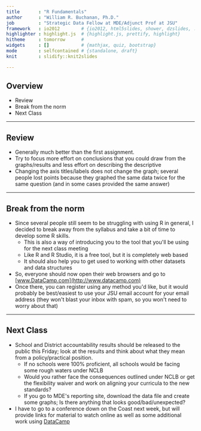 ```yaml
---
title       : "R Fundamentals"
author      : "William R. Buchanan, Ph.D." 
job         : "Strategic Data Fellow at MDE/Adjunct Prof at JSU"
framework   : io2012        # {io2012, html5slides, shower, dzslides, ...}
highlighter : highlight.js  # {highlight.js, prettify, highlight}
hitheme     : tomorrow      # 
widgets     : []            # {mathjax, quiz, bootstrap}
mode        : selfcontained # {standalone, draft}
knit        : slidify::knit2slides

---
```



## Overview 
* Review
* Break from the norm
* Next Class

---

## Review
* Generally much better than the first assignment.  
* Try to focus more effort on conclusions that you could draw from the graphs/results and less effort on describing the descriptive 
* Changing the axis titles/labels does not change the graph; several people lost points because they graphed the same data twice for the same question (and in some cases provided the same answer)

---   

## Break from the norm
* Since several people still seem to be struggling with using R in general, I decided to break away from the syllabus and take a bit of time to develop some R skills.  
	+ This is also a way of introducing you to the tool that you'll be using for the next class meeting
	+ Like R and R Studio, it is a free tool, but it is completely web based
	+ It should also help you to get used to working with other datasets and data structures
* So, everyone should now open their web browsers and go to [www.DataCamp.com](http://www.datacamp.com) 	
* Once there, you can register using any method you'd like, but it would probably be best/easiest to use your JSU email account for your email address (they won't blast your inbox with spam, so you won't need to worry about that)

---   

## Next Class
* School and District accountability results should be released to the public this Friday; look at the results and think about what they mean from a policy/practical position.
	+ If no schools were 100% proficient, all schools would be facing some rough waters under NCLB
	+ Would you rather face the consequences outlined under NCLB or get the flexibility waiver and work on aligning your curricula to the new standards?  
	+ If you go to MDE's reporting site, download the data file and create some graphs; Is there anything that looks good/bad/unexpected?
* I have to go to a conference down on the Coast next week, but will provide links for material to watch online as well as some additional work using [DataCamp](http://www.datacamp.com)  



















